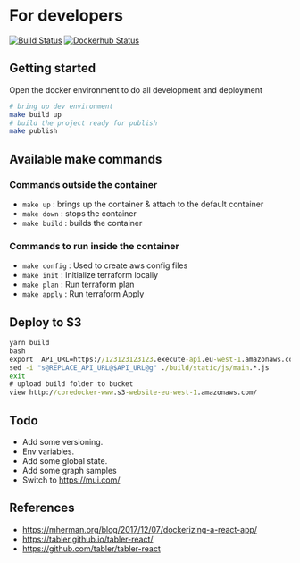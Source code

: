 # For developers

[![Build Status](https://travis-ci.org/rolfwessels/coredocker-dashboard.svg?branch=master)](https://travis-ci.org/rolfwessels/coredocker-dashboard)
[![Dockerhub Status](https://img.shields.io/badge/dockerhub-ok-blue.svg)](https://hub.docker.com/r/rolfwessels/coredocker-dashboard/)

## Getting started

Open the docker environment to do all development and deployment

```bash
# bring up dev environment
make build up
# build the project ready for publish
make publish
```

## Available make commands

### Commands outside the container

- `make up` : brings up the container & attach to the default container
- `make down` : stops the container
- `make build` : builds the container

### Commands to run inside the container

- `make config` : Used to create aws config files
- `make init` : Initialize terraform locally
- `make plan` : Run terraform plan
- `make apply` : Run terraform Apply

## Deploy to S3

```cmd
yarn build
bash
export  API_URL=https://123123123123.execute-api.eu-west-1.amazonaws.com/Prod
sed -i "s@REPLACE_API_URL@$API_URL@g" ./build/static/js/main.*.js
exit
# upload build folder to bucket
view http://coredocker-www.s3-website-eu-west-1.amazonaws.com/
```

## Todo

- Add some versioning.
- Env variables.
- Add some global state.
- Add some graph samples
- Switch to <https://mui.com/>

## References

- <https://mherman.org/blog/2017/12/07/dockerizing-a-react-app/>
- <https://tabler.github.io/tabler-react/>
- <https://github.com/tabler/tabler-react>
